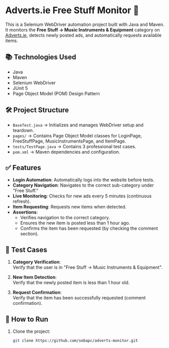 # Adverts.ie Free Stuff Monitor 🚀

This is a Selenium WebDriver automation project built with Java and Maven.  
It monitors the **Free Stuff → Music Instruments & Equipment** category on [Adverts.ie](https://www.adverts.ie/), detects newly posted ads, and automatically requests available items.

## 📚 Technologies Used

- Java
- Maven
- Selenium WebDriver
- JUnit 5
- Page Object Model (POM) Design Pattern

## 🛠 Project Structure

- `BaseTest.java` → Initializes and manages WebDriver setup and teardown.
- `pages/` → Contains Page Object Model classes for LoginPage, FreeStuffPage, MusicInstrumentsPage, and ItemPage.
- `tests/TestPage.java` → Contains 3 professional test cases.
- `pom.xml` → Maven dependencies and configuration.

## ✅ Features

- **Login Automation**: Automatically logs into the website before tests.
- **Category Navigation**: Navigates to the correct sub-category under "Free Stuff."
- **Live Monitoring**: Checks for new ads every 5 minutes (continuous refresh).
- **Item Requesting**: Requests new items when detected.
- **Assertions**: 
  - Verifies navigation to the correct category.
  - Ensures the new item is posted less than 1 hour ago.
  - Confirms the item has been requested (by checking the comment section).

## 🧪 Test Cases

1. **Category Verification**:  
   Verify that the user is in "Free Stuff → Music Instruments & Equipment".

2. **New Item Detection**:  
   Verify that the newly posted item is less than 1 hour old.

3. **Request Confirmation**:  
   Verify that the item has been successfully requested (comment confirmation).

## 🚀 How to Run

1. Clone the project:

   ```bash
   git clone https://github.com/sebapc/adverts-monitor.git
